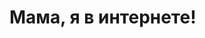 <!-- index.html -->
<!DOCTYPE html>
<html lang="ru">
  <head>
    <meta charset="UTF-8" />
    <meta name="viewport" content="width=device-width, initial-scale=1.0" />
    <meta http-equiv="X-UA-Compatible" content="ie=edge" />
    <link rel="stylesheet" href="index.css" />
    <title>ITC</title>
  </head>
  <body>
    <html>
      <h1>Мама, я в интернете!</h1>
    </html>
  </body>
</html>
